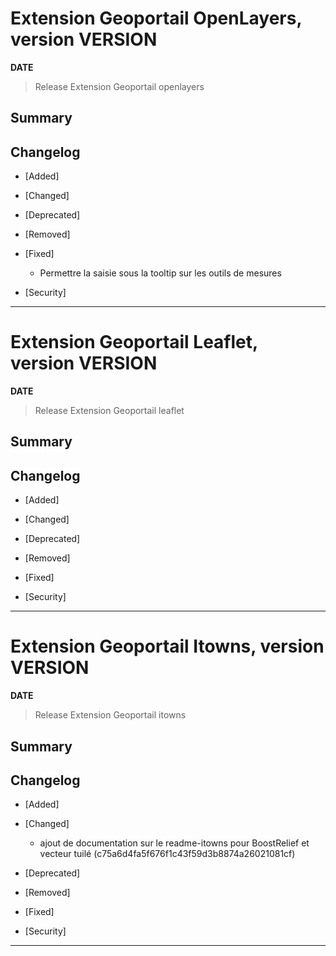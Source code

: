 


# Extension Geoportail OpenLayers, version __VERSION__

**__DATE__**
> Release Extension Geoportail openlayers

## Summary

## Changelog

* [Added]

* [Changed]

* [Deprecated]

* [Removed]

* [Fixed]

    - Permettre la saisie sous la tooltip sur les outils de mesures

* [Security]

---



# Extension Geoportail Leaflet, version __VERSION__

**__DATE__**
> Release Extension Geoportail leaflet

## Summary

## Changelog

* [Added]

* [Changed]

* [Deprecated]

* [Removed]

* [Fixed]

* [Security]

---


# Extension Geoportail Itowns, version __VERSION__

**__DATE__**
> Release Extension Geoportail itowns

## Summary

## Changelog

* [Added]

* [Changed]

    - ajout de documentation sur le readme-itowns pour BoostRelief et vecteur tuilé (c75a6d4fa5f676f1c43f59d3b8874a26021081cf)

* [Deprecated]

* [Removed]

* [Fixed]

* [Security]

---
